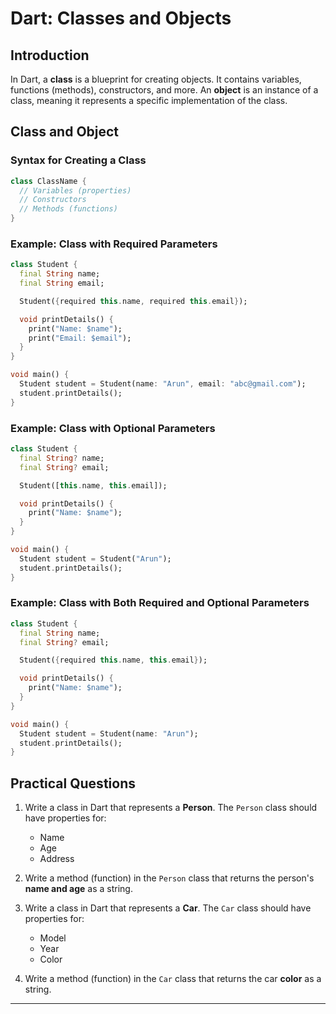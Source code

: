 # Dart: Classes and Objects

## Introduction
In Dart, a **class** is a blueprint for creating objects. It contains variables, functions (methods), constructors, and more. An **object** is an instance of a class, meaning it represents a specific implementation of the class.

## Class and Object

### Syntax for Creating a Class
```dart
class ClassName {
  // Variables (properties)
  // Constructors
  // Methods (functions)
}
```

### Example: Class with Required Parameters
```dart
class Student {
  final String name;
  final String email;

  Student({required this.name, required this.email});

  void printDetails() {
    print("Name: $name");
    print("Email: $email");
  }
}

void main() {
  Student student = Student(name: "Arun", email: "abc@gmail.com");
  student.printDetails();
}
```

### Example: Class with Optional Parameters
```dart
class Student {
  final String? name;
  final String? email;

  Student([this.name, this.email]);

  void printDetails() {
    print("Name: $name");
  }
}

void main() {
  Student student = Student("Arun");
  student.printDetails();
}
```

### Example: Class with Both Required and Optional Parameters
```dart
class Student {
  final String name;
  final String? email;

  Student({required this.name, this.email});

  void printDetails() {
    print("Name: $name");
  }
}

void main() {
  Student student = Student(name: "Arun");
  student.printDetails();
}
```

## Practical Questions

1. Write a class in Dart that represents a **Person**. The `Person` class should have properties for:
   - Name
   - Age
   - Address

2. Write a method (function) in the `Person` class that returns the person's **name and age** as a string.

3. Write a class in Dart that represents a **Car**. The `Car` class should have properties for:
   - Model
   - Year
   - Color

4. Write a method (function) in the `Car` class that returns the car **color** as a string.

---
